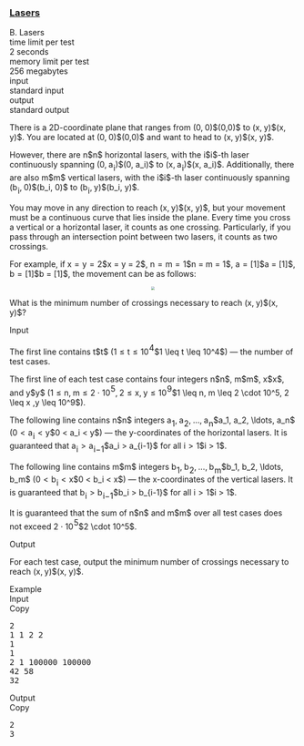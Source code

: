 <h3><a href="https://codeforces.com/contest/2148/problem/B" target="_blank" rel="noopener noreferrer">Lasers</a></h3>

<div class="header"><div class="title">B. Lasers</div><div class="time-limit"><div class="property-title">time limit per test</div>2 seconds</div><div class="memory-limit"><div class="property-title">memory limit per test</div>256 megabytes</div><div class="input-file input-standard"><div class="property-title">input</div>standard input</div><div class="output-file output-standard"><div class="property-title">output</div>standard output</div></div><div><p>There is a 2D-coordinate plane that ranges from <span class="MathJax_Preview" style="color: inherit;"><span class="MJXp-math" id="MJXp-Span-1"><span class="MJXp-mo" id="MJXp-Span-2" style="margin-left: 0em; margin-right: 0em;">(</span><span class="MJXp-mn" id="MJXp-Span-3">0</span><span class="MJXp-mo" id="MJXp-Span-4" style="margin-left: 0em; margin-right: 0.222em;">,</span><span class="MJXp-mn" id="MJXp-Span-5">0</span><span class="MJXp-mo" id="MJXp-Span-6" style="margin-left: 0em; margin-right: 0em;">)</span></span></span>$(0,0)$ to <span class="MathJax_Preview" style="color: inherit;"><span class="MJXp-math" id="MJXp-Span-7"><span class="MJXp-mo" id="MJXp-Span-8" style="margin-left: 0em; margin-right: 0em;">(</span><span class="MJXp-mi MJXp-italic" id="MJXp-Span-9">x</span><span class="MJXp-mo" id="MJXp-Span-10" style="margin-left: 0em; margin-right: 0.222em;">,</span><span class="MJXp-mi MJXp-italic" id="MJXp-Span-11">y</span><span class="MJXp-mo" id="MJXp-Span-12" style="margin-left: 0em; margin-right: 0em;">)</span></span></span>$(x, y)$. You are located at <span class="MathJax_Preview" style="color: inherit;"><span class="MJXp-math" id="MJXp-Span-13"><span class="MJXp-mo" id="MJXp-Span-14" style="margin-left: 0em; margin-right: 0em;">(</span><span class="MJXp-mn" id="MJXp-Span-15">0</span><span class="MJXp-mo" id="MJXp-Span-16" style="margin-left: 0em; margin-right: 0.222em;">,</span><span class="MJXp-mn" id="MJXp-Span-17">0</span><span class="MJXp-mo" id="MJXp-Span-18" style="margin-left: 0em; margin-right: 0em;">)</span></span></span>$(0,0)$ and want to head to <span class="MathJax_Preview" style="color: inherit;"><span class="MJXp-math" id="MJXp-Span-19"><span class="MJXp-mo" id="MJXp-Span-20" style="margin-left: 0em; margin-right: 0em;">(</span><span class="MJXp-mi MJXp-italic" id="MJXp-Span-21">x</span><span class="MJXp-mo" id="MJXp-Span-22" style="margin-left: 0em; margin-right: 0.222em;">,</span><span class="MJXp-mi MJXp-italic" id="MJXp-Span-23">y</span><span class="MJXp-mo" id="MJXp-Span-24" style="margin-left: 0em; margin-right: 0em;">)</span></span></span>$(x, y)$. </p><p>However, there are <span class="MathJax_Preview" style="color: inherit;"><span class="MJXp-math" id="MJXp-Span-25"><span class="MJXp-mi MJXp-italic" id="MJXp-Span-26">n</span></span></span>$n$ horizontal lasers, with the <span class="MathJax_Preview" style="color: inherit;"><span class="MJXp-math" id="MJXp-Span-27"><span class="MJXp-mi MJXp-italic" id="MJXp-Span-28">i</span></span></span>$i$-th laser continuously spanning <span class="MathJax_Preview" style="color: inherit;"><span class="MJXp-math" id="MJXp-Span-29"><span class="MJXp-mo" id="MJXp-Span-30" style="margin-left: 0em; margin-right: 0em;">(</span><span class="MJXp-mn" id="MJXp-Span-31">0</span><span class="MJXp-mo" id="MJXp-Span-32" style="margin-left: 0em; margin-right: 0.222em;">,</span><span class="MJXp-msubsup" id="MJXp-Span-33"><span class="MJXp-mi MJXp-italic" id="MJXp-Span-34" style="margin-right: 0.05em;">a</span><span class="MJXp-mi MJXp-italic MJXp-script" id="MJXp-Span-35" style="vertical-align: -0.4em;">i</span></span><span class="MJXp-mo" id="MJXp-Span-36" style="margin-left: 0em; margin-right: 0em;">)</span></span></span>$(0, a_i)$ to <span class="MathJax_Preview" style="color: inherit;"><span class="MJXp-math" id="MJXp-Span-37"><span class="MJXp-mo" id="MJXp-Span-38" style="margin-left: 0em; margin-right: 0em;">(</span><span class="MJXp-mi MJXp-italic" id="MJXp-Span-39">x</span><span class="MJXp-mo" id="MJXp-Span-40" style="margin-left: 0em; margin-right: 0.222em;">,</span><span class="MJXp-msubsup" id="MJXp-Span-41"><span class="MJXp-mi MJXp-italic" id="MJXp-Span-42" style="margin-right: 0.05em;">a</span><span class="MJXp-mi MJXp-italic MJXp-script" id="MJXp-Span-43" style="vertical-align: -0.4em;">i</span></span><span class="MJXp-mo" id="MJXp-Span-44" style="margin-left: 0em; margin-right: 0em;">)</span></span></span>$(x, a_i)$. Additionally, there are also <span class="MathJax_Preview" style="color: inherit;"><span class="MJXp-math" id="MJXp-Span-45"><span class="MJXp-mi MJXp-italic" id="MJXp-Span-46">m</span></span></span>$m$ vertical lasers, with the <span class="MathJax_Preview" style="color: inherit;"><span class="MJXp-math" id="MJXp-Span-47"><span class="MJXp-mi MJXp-italic" id="MJXp-Span-48">i</span></span></span>$i$-th laser continuously spanning <span class="MathJax_Preview" style="color: inherit;"><span class="MJXp-math" id="MJXp-Span-49"><span class="MJXp-mo" id="MJXp-Span-50" style="margin-left: 0em; margin-right: 0em;">(</span><span class="MJXp-msubsup" id="MJXp-Span-51"><span class="MJXp-mi MJXp-italic" id="MJXp-Span-52" style="margin-right: 0.05em;">b</span><span class="MJXp-mi MJXp-italic MJXp-script" id="MJXp-Span-53" style="vertical-align: -0.4em;">i</span></span><span class="MJXp-mo" id="MJXp-Span-54" style="margin-left: 0em; margin-right: 0.222em;">,</span><span class="MJXp-mn" id="MJXp-Span-55">0</span><span class="MJXp-mo" id="MJXp-Span-56" style="margin-left: 0em; margin-right: 0em;">)</span></span></span>$(b_i, 0)$ to <span class="MathJax_Preview" style="color: inherit;"><span class="MJXp-math" id="MJXp-Span-57"><span class="MJXp-mo" id="MJXp-Span-58" style="margin-left: 0em; margin-right: 0em;">(</span><span class="MJXp-msubsup" id="MJXp-Span-59"><span class="MJXp-mi MJXp-italic" id="MJXp-Span-60" style="margin-right: 0.05em;">b</span><span class="MJXp-mi MJXp-italic MJXp-script" id="MJXp-Span-61" style="vertical-align: -0.4em;">i</span></span><span class="MJXp-mo" id="MJXp-Span-62" style="margin-left: 0em; margin-right: 0.222em;">,</span><span class="MJXp-mi MJXp-italic" id="MJXp-Span-63">y</span><span class="MJXp-mo" id="MJXp-Span-64" style="margin-left: 0em; margin-right: 0em;">)</span></span></span>$(b_i, y)$.</p><p>You may move in any direction to reach <span class="MathJax_Preview" style="color: inherit;"><span class="MJXp-math" id="MJXp-Span-65"><span class="MJXp-mo" id="MJXp-Span-66" style="margin-left: 0em; margin-right: 0em;">(</span><span class="MJXp-mi MJXp-italic" id="MJXp-Span-67">x</span><span class="MJXp-mo" id="MJXp-Span-68" style="margin-left: 0em; margin-right: 0.222em;">,</span><span class="MJXp-mi MJXp-italic" id="MJXp-Span-69">y</span><span class="MJXp-mo" id="MJXp-Span-70" style="margin-left: 0em; margin-right: 0em;">)</span></span></span>$(x, y)$, but your movement must be a continuous curve that lies inside the plane. Every time you cross a vertical or a horizontal laser, it counts as one crossing. Particularly, if you pass through an intersection point between two lasers, it counts as <span class="tex-font-style-bf">two crossings</span>.</p><p>For example, if <span class="MathJax_Preview" style="color: inherit;"><span class="MJXp-math" id="MJXp-Span-71"><span class="MJXp-mi MJXp-italic" id="MJXp-Span-72">x</span><span class="MJXp-mo" id="MJXp-Span-73" style="margin-left: 0.333em; margin-right: 0.333em;">=</span><span class="MJXp-mi MJXp-italic" id="MJXp-Span-74">y</span><span class="MJXp-mo" id="MJXp-Span-75" style="margin-left: 0.333em; margin-right: 0.333em;">=</span><span class="MJXp-mn" id="MJXp-Span-76">2</span></span></span>$x = y = 2$, <span class="MathJax_Preview" style="color: inherit;"><span class="MJXp-math" id="MJXp-Span-77"><span class="MJXp-mi MJXp-italic" id="MJXp-Span-78">n</span><span class="MJXp-mo" id="MJXp-Span-79" style="margin-left: 0.333em; margin-right: 0.333em;">=</span><span class="MJXp-mi MJXp-italic" id="MJXp-Span-80">m</span><span class="MJXp-mo" id="MJXp-Span-81" style="margin-left: 0.333em; margin-right: 0.333em;">=</span><span class="MJXp-mn" id="MJXp-Span-82">1</span></span></span>$n = m = 1$, <span class="MathJax_Preview" style="color: inherit;"><span class="MJXp-math" id="MJXp-Span-83"><span class="MJXp-mi MJXp-italic" id="MJXp-Span-84">a</span><span class="MJXp-mo" id="MJXp-Span-85" style="margin-left: 0.333em; margin-right: 0.333em;">=</span><span class="MJXp-mo" id="MJXp-Span-86" style="margin-left: 0em; margin-right: 0em;">[</span><span class="MJXp-mn" id="MJXp-Span-87">1</span><span class="MJXp-mo" id="MJXp-Span-88" style="margin-left: 0em; margin-right: 0em;">]</span></span></span>$a = [1]$, <span class="MathJax_Preview" style="color: inherit;"><span class="MJXp-math" id="MJXp-Span-89"><span class="MJXp-mi MJXp-italic" id="MJXp-Span-90">b</span><span class="MJXp-mo" id="MJXp-Span-91" style="margin-left: 0.333em; margin-right: 0.333em;">=</span><span class="MJXp-mo" id="MJXp-Span-92" style="margin-left: 0em; margin-right: 0em;">[</span><span class="MJXp-mn" id="MJXp-Span-93">1</span><span class="MJXp-mo" id="MJXp-Span-94" style="margin-left: 0em; margin-right: 0em;">]</span></span></span>$b = [1]$, the movement can be as follows:</p><center> <img class="tex-graphics" src="https://espresso.codeforces.com/44cd14d5698957fd058be07680bad092035229a0.png" style="zoom: 33.0%;max-width: 100.0%;max-height: 100.0%;">   </center><p>What is the minimum number of crossings necessary to reach <span class="MathJax_Preview" style="color: inherit;"><span class="MJXp-math" id="MJXp-Span-95"><span class="MJXp-mo" id="MJXp-Span-96" style="margin-left: 0em; margin-right: 0em;">(</span><span class="MJXp-mi MJXp-italic" id="MJXp-Span-97">x</span><span class="MJXp-mo" id="MJXp-Span-98" style="margin-left: 0em; margin-right: 0.222em;">,</span><span class="MJXp-mi MJXp-italic" id="MJXp-Span-99">y</span><span class="MJXp-mo" id="MJXp-Span-100" style="margin-left: 0em; margin-right: 0em;">)</span></span></span>$(x, y)$?</p></div><div class="input-specification"><div class="section-title">Input</div><p>The first line contains <span class="MathJax_Preview" style="color: inherit;"><span class="MJXp-math" id="MJXp-Span-101"><span class="MJXp-mi MJXp-italic" id="MJXp-Span-102">t</span></span></span>$t$ (<span class="MathJax_Preview" style="color: inherit;"><span class="MJXp-math" id="MJXp-Span-103"><span class="MJXp-mn" id="MJXp-Span-104">1</span><span class="MJXp-mo" id="MJXp-Span-105" style="margin-left: 0.333em; margin-right: 0.333em;">≤</span><span class="MJXp-mi MJXp-italic" id="MJXp-Span-106">t</span><span class="MJXp-mo" id="MJXp-Span-107" style="margin-left: 0.333em; margin-right: 0.333em;">≤</span><span class="MJXp-msubsup" id="MJXp-Span-108"><span class="MJXp-mn" id="MJXp-Span-109" style="margin-right: 0.05em;">10</span><span class="MJXp-mn MJXp-script" id="MJXp-Span-110" style="vertical-align: 0.5em;">4</span></span></span></span>$1 \leq t \leq 10^4$)  — the number of test cases.</p><p>The first line of each test case contains four integers <span class="MathJax_Preview" style="color: inherit;"><span class="MJXp-math" id="MJXp-Span-111"><span class="MJXp-mi MJXp-italic" id="MJXp-Span-112">n</span></span></span>$n$, <span class="MathJax_Preview" style="color: inherit;"><span class="MJXp-math" id="MJXp-Span-113"><span class="MJXp-mi MJXp-italic" id="MJXp-Span-114">m</span></span></span>$m$, <span class="MathJax_Preview" style="color: inherit;"><span class="MJXp-math" id="MJXp-Span-115"><span class="MJXp-mi MJXp-italic" id="MJXp-Span-116">x</span></span></span>$x$, and <span class="MathJax_Preview" style="color: inherit;"><span class="MJXp-math" id="MJXp-Span-117"><span class="MJXp-mi MJXp-italic" id="MJXp-Span-118">y</span></span></span>$y$ (<span class="MathJax_Preview" style="color: inherit;"><span class="MJXp-math" id="MJXp-Span-119"><span class="MJXp-mn" id="MJXp-Span-120">1</span><span class="MJXp-mo" id="MJXp-Span-121" style="margin-left: 0.333em; margin-right: 0.333em;">≤</span><span class="MJXp-mi MJXp-italic" id="MJXp-Span-122">n</span><span class="MJXp-mo" id="MJXp-Span-123" style="margin-left: 0em; margin-right: 0.222em;">,</span><span class="MJXp-mi MJXp-italic" id="MJXp-Span-124">m</span><span class="MJXp-mo" id="MJXp-Span-125" style="margin-left: 0.333em; margin-right: 0.333em;">≤</span><span class="MJXp-mn" id="MJXp-Span-126">2</span><span class="MJXp-mo" id="MJXp-Span-127" style="margin-left: 0.267em; margin-right: 0.267em;">⋅</span><span class="MJXp-msubsup" id="MJXp-Span-128"><span class="MJXp-mn" id="MJXp-Span-129" style="margin-right: 0.05em;">10</span><span class="MJXp-mn MJXp-script" id="MJXp-Span-130" style="vertical-align: 0.5em;">5</span></span><span class="MJXp-mo" id="MJXp-Span-131" style="margin-left: 0em; margin-right: 0.222em;">,</span><span class="MJXp-mn" id="MJXp-Span-132">2</span><span class="MJXp-mo" id="MJXp-Span-133" style="margin-left: 0.333em; margin-right: 0.333em;">≤</span><span class="MJXp-mi MJXp-italic" id="MJXp-Span-134">x</span><span class="MJXp-mo" id="MJXp-Span-135" style="margin-left: 0em; margin-right: 0.222em;">,</span><span class="MJXp-mi MJXp-italic" id="MJXp-Span-136">y</span><span class="MJXp-mo" id="MJXp-Span-137" style="margin-left: 0.333em; margin-right: 0.333em;">≤</span><span class="MJXp-msubsup" id="MJXp-Span-138"><span class="MJXp-mn" id="MJXp-Span-139" style="margin-right: 0.05em;">10</span><span class="MJXp-mn MJXp-script" id="MJXp-Span-140" style="vertical-align: 0.5em;">9</span></span></span></span>$1 \leq n, m \leq 2 \cdot 10^5, 2 \leq x ,y \leq 10^9$).</p><p>The following line contains <span class="MathJax_Preview" style="color: inherit;"><span class="MJXp-math" id="MJXp-Span-141"><span class="MJXp-mi MJXp-italic" id="MJXp-Span-142">n</span></span></span>$n$ integers <span class="MathJax_Preview" style="color: inherit;"><span class="MJXp-math" id="MJXp-Span-143"><span class="MJXp-msubsup" id="MJXp-Span-144"><span class="MJXp-mi MJXp-italic" id="MJXp-Span-145" style="margin-right: 0.05em;">a</span><span class="MJXp-mn MJXp-script" id="MJXp-Span-146" style="vertical-align: -0.4em;">1</span></span><span class="MJXp-mo" id="MJXp-Span-147" style="margin-left: 0em; margin-right: 0.222em;">,</span><span class="MJXp-msubsup" id="MJXp-Span-148"><span class="MJXp-mi MJXp-italic" id="MJXp-Span-149" style="margin-right: 0.05em;">a</span><span class="MJXp-mn MJXp-script" id="MJXp-Span-150" style="vertical-align: -0.4em;">2</span></span><span class="MJXp-mo" id="MJXp-Span-151" style="margin-left: 0em; margin-right: 0.222em;">,</span><span class="MJXp-mo" id="MJXp-Span-152" style="margin-left: 0em; margin-right: 0em;">…</span><span class="MJXp-mo" id="MJXp-Span-153" style="margin-left: 0em; margin-right: 0.222em;">,</span><span class="MJXp-msubsup" id="MJXp-Span-154"><span class="MJXp-mi MJXp-italic" id="MJXp-Span-155" style="margin-right: 0.05em;">a</span><span class="MJXp-mi MJXp-italic MJXp-script" id="MJXp-Span-156" style="vertical-align: -0.4em;">n</span></span></span></span>$a_1, a_2, \ldots, a_n$ (<span class="MathJax_Preview" style="color: inherit;"><span class="MJXp-math" id="MJXp-Span-157"><span class="MJXp-mn" id="MJXp-Span-158">0</span><span class="MJXp-mo" id="MJXp-Span-159" style="margin-left: 0.333em; margin-right: 0.333em;"><</span><span class="MJXp-msubsup" id="MJXp-Span-160"><span class="MJXp-mi MJXp-italic" id="MJXp-Span-161" style="margin-right: 0.05em;">a</span><span class="MJXp-mi MJXp-italic MJXp-script" id="MJXp-Span-162" style="vertical-align: -0.4em;">i</span></span><span class="MJXp-mo" id="MJXp-Span-163" style="margin-left: 0.333em; margin-right: 0.333em;"><</span><span class="MJXp-mi MJXp-italic" id="MJXp-Span-164">y</span></span></span>$0 < a_i < y$)  — the y-coordinates of the horizontal lasers. It is guaranteed that <span class="MathJax_Preview" style="color: inherit;"><span class="MJXp-math" id="MJXp-Span-165"><span class="MJXp-msubsup" id="MJXp-Span-166"><span class="MJXp-mi MJXp-italic" id="MJXp-Span-167" style="margin-right: 0.05em;">a</span><span class="MJXp-mi MJXp-italic MJXp-script" id="MJXp-Span-168" style="vertical-align: -0.4em;">i</span></span><span class="MJXp-mo" id="MJXp-Span-169" style="margin-left: 0.333em; margin-right: 0.333em;">></span><span class="MJXp-msubsup" id="MJXp-Span-170"><span class="MJXp-mi MJXp-italic" id="MJXp-Span-171" style="margin-right: 0.05em;">a</span><span class="MJXp-mrow MJXp-script" id="MJXp-Span-172" style="vertical-align: -0.4em;"><span class="MJXp-mi MJXp-italic" id="MJXp-Span-173">i</span><span class="MJXp-mo" id="MJXp-Span-174">−</span><span class="MJXp-mn" id="MJXp-Span-175">1</span></span></span></span></span>$a_i > a_{i-1}$ for all <span class="MathJax_Preview" style="color: inherit;"><span class="MJXp-math" id="MJXp-Span-176"><span class="MJXp-mi MJXp-italic" id="MJXp-Span-177">i</span><span class="MJXp-mo" id="MJXp-Span-178" style="margin-left: 0.333em; margin-right: 0.333em;">></span><span class="MJXp-mn" id="MJXp-Span-179">1</span></span></span>$i > 1$.</p><p>The following line contains <span class="MathJax_Preview" style="color: inherit;"><span class="MJXp-math" id="MJXp-Span-180"><span class="MJXp-mi MJXp-italic" id="MJXp-Span-181">m</span></span></span>$m$ integers <span class="MathJax_Preview" style="color: inherit;"><span class="MJXp-math" id="MJXp-Span-182"><span class="MJXp-msubsup" id="MJXp-Span-183"><span class="MJXp-mi MJXp-italic" id="MJXp-Span-184" style="margin-right: 0.05em;">b</span><span class="MJXp-mn MJXp-script" id="MJXp-Span-185" style="vertical-align: -0.4em;">1</span></span><span class="MJXp-mo" id="MJXp-Span-186" style="margin-left: 0em; margin-right: 0.222em;">,</span><span class="MJXp-msubsup" id="MJXp-Span-187"><span class="MJXp-mi MJXp-italic" id="MJXp-Span-188" style="margin-right: 0.05em;">b</span><span class="MJXp-mn MJXp-script" id="MJXp-Span-189" style="vertical-align: -0.4em;">2</span></span><span class="MJXp-mo" id="MJXp-Span-190" style="margin-left: 0em; margin-right: 0.222em;">,</span><span class="MJXp-mo" id="MJXp-Span-191" style="margin-left: 0em; margin-right: 0em;">…</span><span class="MJXp-mo" id="MJXp-Span-192" style="margin-left: 0em; margin-right: 0.222em;">,</span><span class="MJXp-msubsup" id="MJXp-Span-193"><span class="MJXp-mi MJXp-italic" id="MJXp-Span-194" style="margin-right: 0.05em;">b</span><span class="MJXp-mi MJXp-italic MJXp-script" id="MJXp-Span-195" style="vertical-align: -0.4em;">m</span></span></span></span>$b_1, b_2, \ldots, b_m$ (<span class="MathJax_Preview" style="color: inherit;"><span class="MJXp-math" id="MJXp-Span-196"><span class="MJXp-mn" id="MJXp-Span-197">0</span><span class="MJXp-mo" id="MJXp-Span-198" style="margin-left: 0.333em; margin-right: 0.333em;"><</span><span class="MJXp-msubsup" id="MJXp-Span-199"><span class="MJXp-mi MJXp-italic" id="MJXp-Span-200" style="margin-right: 0.05em;">b</span><span class="MJXp-mi MJXp-italic MJXp-script" id="MJXp-Span-201" style="vertical-align: -0.4em;">i</span></span><span class="MJXp-mo" id="MJXp-Span-202" style="margin-left: 0.333em; margin-right: 0.333em;"><</span><span class="MJXp-mi MJXp-italic" id="MJXp-Span-203">x</span></span></span>$0 < b_i < x$)  — the x-coordinates of the vertical lasers. It is guaranteed that <span class="MathJax_Preview" style="color: inherit;"><span class="MJXp-math" id="MJXp-Span-204"><span class="MJXp-msubsup" id="MJXp-Span-205"><span class="MJXp-mi MJXp-italic" id="MJXp-Span-206" style="margin-right: 0.05em;">b</span><span class="MJXp-mi MJXp-italic MJXp-script" id="MJXp-Span-207" style="vertical-align: -0.4em;">i</span></span><span class="MJXp-mo" id="MJXp-Span-208" style="margin-left: 0.333em; margin-right: 0.333em;">></span><span class="MJXp-msubsup" id="MJXp-Span-209"><span class="MJXp-mi MJXp-italic" id="MJXp-Span-210" style="margin-right: 0.05em;">b</span><span class="MJXp-mrow MJXp-script" id="MJXp-Span-211" style="vertical-align: -0.4em;"><span class="MJXp-mi MJXp-italic" id="MJXp-Span-212">i</span><span class="MJXp-mo" id="MJXp-Span-213">−</span><span class="MJXp-mn" id="MJXp-Span-214">1</span></span></span></span></span>$b_i > b_{i-1}$ for all <span class="MathJax_Preview" style="color: inherit;"><span class="MJXp-math" id="MJXp-Span-215"><span class="MJXp-mi MJXp-italic" id="MJXp-Span-216">i</span><span class="MJXp-mo" id="MJXp-Span-217" style="margin-left: 0.333em; margin-right: 0.333em;">></span><span class="MJXp-mn" id="MJXp-Span-218">1</span></span></span>$i > 1$.</p><p>It is guaranteed that the sum of <span class="MathJax_Preview" style="color: inherit;"><span class="MJXp-math" id="MJXp-Span-219"><span class="MJXp-mi MJXp-italic" id="MJXp-Span-220">n</span></span></span>$n$ and <span class="MathJax_Preview" style="color: inherit;"><span class="MJXp-math" id="MJXp-Span-221"><span class="MJXp-mi MJXp-italic" id="MJXp-Span-222">m</span></span></span>$m$ over all test cases does not exceed <span class="MathJax_Preview" style="color: inherit;"><span class="MJXp-math" id="MJXp-Span-223"><span class="MJXp-mn" id="MJXp-Span-224">2</span><span class="MJXp-mo" id="MJXp-Span-225" style="margin-left: 0.267em; margin-right: 0.267em;">⋅</span><span class="MJXp-msubsup" id="MJXp-Span-226"><span class="MJXp-mn" id="MJXp-Span-227" style="margin-right: 0.05em;">10</span><span class="MJXp-mn MJXp-script" id="MJXp-Span-228" style="vertical-align: 0.5em;">5</span></span></span></span>$2 \cdot 10^5$.</p></div><div class="output-specification"><div class="section-title">Output</div><p>For each test case, output the minimum number of crossings necessary to reach <span class="MathJax_Preview" style="color: inherit;"><span class="MJXp-math" id="MJXp-Span-229"><span class="MJXp-mo" id="MJXp-Span-230" style="margin-left: 0em; margin-right: 0em;">(</span><span class="MJXp-mi MJXp-italic" id="MJXp-Span-231">x</span><span class="MJXp-mo" id="MJXp-Span-232" style="margin-left: 0em; margin-right: 0.222em;">,</span><span class="MJXp-mi MJXp-italic" id="MJXp-Span-233">y</span><span class="MJXp-mo" id="MJXp-Span-234" style="margin-left: 0em; margin-right: 0em;">)</span></span></span>$(x, y)$.</p></div><div class="sample-tests"><div class="section-title">Example</div><div class="sample-test"><div class="input"><div class="title">Input<div title="Copy" data-clipboard-target="#id0037442214945761143" id="id00907873484519014" class="input-output-copier">Copy</div></div><pre id="id0037442214945761143"><div class="test-example-line test-example-line-even test-example-line-0">2</div><div class="test-example-line test-example-line-odd test-example-line-1">1 1 2 2</div><div class="test-example-line test-example-line-odd test-example-line-1">1</div><div class="test-example-line test-example-line-odd test-example-line-1">1</div><div class="test-example-line test-example-line-even test-example-line-2">2 1 100000 100000</div><div class="test-example-line test-example-line-even test-example-line-2">42 58</div><div class="test-example-line test-example-line-even test-example-line-2">32</div></pre></div><div class="output"><div class="title">Output<div title="Copy" data-clipboard-target="#id0015334410264324583" id="id004024842568373428" class="input-output-copier">Copy</div></div><pre id="id0015334410264324583">2
3
</pre></div></div></div>